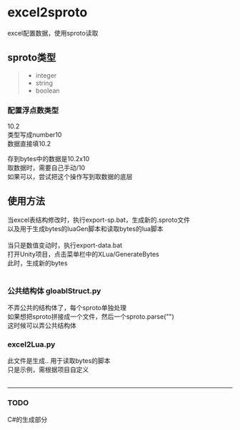 # excel2sproto
excel配置数据，使用sproto读取

## sproto类型

> * integer
> * string
> * boolean

### 配置浮点数类型
10.2</br>
类型写成number10</br>
数据直接填10.2</br>

存到bytes中的数据是10.2x10</br>
取数据时，需要自己手动/10</br>
如果可以，尝试把这个操作写到取数据的底层</br>

## 使用方法
当excel表结构修改时，执行export-sp.bat，生成新的.sproto文件</br>
以及用于生成bytes的luaGen脚本和读取bytes的lua脚本</br>
</br>
当只是数值变动时，执行export-data.bat</br>
打开Unity项目，点击菜单栏中的XLua/GenerateBytes</br>
此时，生成新的bytes</br>
</br>

### 公共结构体 gloablStruct.py
不弄公共的结构体了，每个sproto单独处理</br>
如果想把sproto拼接成一个文件，然后一个sproto.parse("")</br>
这时候可以弄公共结构体</br>

### excel2Lua.py</br>
此文件是生成.. 用于读取bytes的脚本</br>
只是示例，需根据项目自定义</br>
</br>

------
### TODO</br>
C#的生成部分</br>
